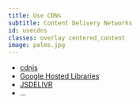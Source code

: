 ```yaml
---
title: Use CDNs
subtitle: Content Delivery Networks
id: usecdns
classes: overlay centered_content
image: palms.jpg
---
```


* [cdnjs](https://cdnjs.com/)
* [Google Hosted Libraries](https://developers.google.com/speed/libraries/)
* [JSDELIVR](https://www.jsdelivr.com/)
* ...
